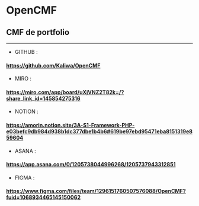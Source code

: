 # OpenCMF
## CMF de portfolio
___

- GITHUB :
#### https://github.com/Kaliwa/OpenCMF
- MIRO :
#### https://miro.com/app/board/uXjVNZ2T82k=/?share_link_id=145854275316
- NOTION :
#### https://amorin.notion.site/3A-S1-Framework-PHP-e03befc9db984d938b1dc377dbe1b4b6#619be97ebd95471eba8151319e859604
- ASANA :
#### https://app.asana.com/0/1205738044996268/1205737943312851
- FIGMA :
#### https://www.figma.com/files/team/1296151760507576088/OpenCMF?fuid=1068934465145150062